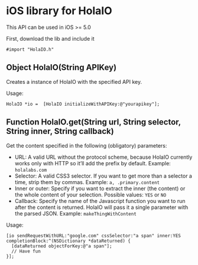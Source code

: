 # iOS library for HolaIO
This API can be used in iOS >= 5.0

First, download the lib and include it

``` objetivec
#import "HolaIO.h"
```

## Object HolaIO(String APIKey)

Creates a instance of HolaIO with the specified API key.

Usage:

``` objetivec
HolaIO *io =  [HolaIO initializeWithAPIKey:@"yourapikey"];
```

## Function HolaIO.get(String url, String selector, String inner, String callback)

Get the content specified in the following (obligatory) parameters:

  - URL: A valid URL without the protocol scheme, because HolaIO currently works only with HTTP so it’ll add the prefix by default. Example: `holalabs.com`
  - Selector: A valid CSS3 selector. If you want to get more than a selector a time, strip them by commas. Example: `a, .primary.content`
  - Inner or outer: Specify if you want to extract the inner (the content) or the whole content of your selection. Possible values: `YES` or `NO`
  - Callback: Specify the name of the Javascript function you want to run after the content is returned. HolaIO will pass it a single parameter with the parsed JSON. Example: `makeThingWithContent`

Usage:

``` objetivec
[io sendRequestWithURL:"google.com" cssSelector:"a span" inner:YES completionBlock:^(NSDictionary *dataReturned) {
  [dataReturned objectForKey:@"a span"];
  // Have fun
}];
```
